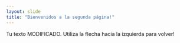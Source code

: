 ```yaml
---
layout: slide
title: "Bienvenidos a la segunda página!"
---
```

Tu texto MODIFICADO.
Utiliza la flecha hacia la izquierda para volver!
